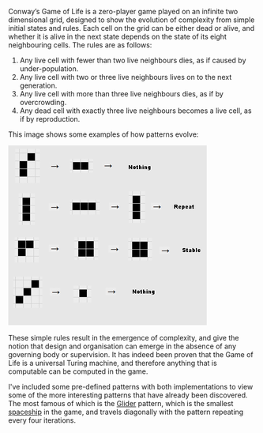 Conway’s Game of Life is a zero-player game played on an infinite two dimensional grid, designed to show the evolution of complexity from simple initial states and rules. Each cell on the grid can be either dead or alive, and whether it is alive in the next state depends on the state of its eight neighbouring cells. The rules are as follows:

1. Any live cell with fewer than two live neighbours dies, as if caused by under-population.
2. Any live cell with two or three live neighbours lives on to the next generation.
3. Any live cell with more than three live neighbours dies, as if by overcrowding.
4. Any dead cell with exactly three live neighbours becomes a live cell, as if by reproduction.

This image shows some examples of how patterns evolve:

![Evolve](/evolve.png)

These simple rules result in the emergence of complexity, and give the notion that design and organisation can emerge in the absence of any governing body or supervision. It has indeed been proven that the Game of Life is a universal Turing machine, and therefore anything that is computable can be computed in the game.

I've included some pre-defined patterns with both implementations to view some of the more interesting patterns that have already been discovered. The most famous of which is the [Glider](http://en.wikipedia.org/wiki/Glider_%28Conway's_Life%29) pattern, which is the smallest [spaceship](http://en.wikipedia.org/wiki/Spaceship_%28CA%29) in the game, and travels diagonally with the pattern repeating every four iterations.
